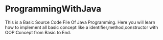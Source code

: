 # ProgrammingWithJava
This is a Basic Source Code File Of Java Programming.
Here you will learn how to implement all basic concept like a identifier,method,constructor with OOP Concept from Basic to End.
